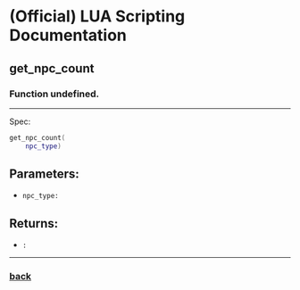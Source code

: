 
# (Official) LUA Scripting Documentation

## get_npc_count

### Function undefined.
___
Spec:
```lua
get_npc_count(
	npc_type)
```
## Parameters:
- `npc_type:` 

## Returns:
- `:` 

___
### [back](../other)

